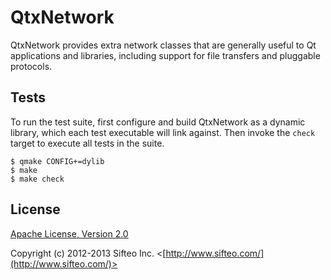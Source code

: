 # QtxNetwork

QtxNetwork provides extra network classes that are generally useful to Qt
applications and libraries, including support for file transfers and pluggable
protocols.

## Tests

To run the test suite, first configure and build QtxNetwork as a dynamic
library, which each test executable will link against.  Then invoke the `check`
target to execute all tests in the suite.

    $ qmake CONFIG+=dylib
    $ make
    $ make check

## License

[Apache License, Version 2.0](http://opensource.org/licenses/Apache-2.0)

Copyright (c) 2012-2013 Sifteo Inc. <[http://www.sifteo.com/](http://www.sifteo.com/)>
